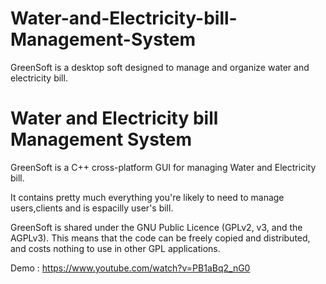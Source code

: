 # Water-and-Electricity-bill-Management-System
GreenSoft is a desktop soft designed to manage and organize water and electricity bill.
# Water and Electricity bill Management System

GreenSoft is a C++ cross-platform GUI for managing Water and Electricity bill.

It contains pretty much everything you're likely to need to manage
users,clients and is espacilly user's bill.

GreenSoft is shared under the GNU Public Licence 
(GPLv2, v3, and the AGPLv3). This means that the code can 
be freely copied and distributed, and costs nothing to use 
in other GPL applications.



Demo : https://www.youtube.com/watch?v=PB1aBq2_nG0

